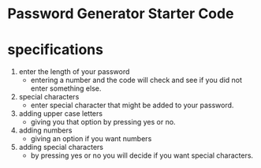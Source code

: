 # Password Generator Starter Code
<!-- creates a password randomly by entering some specifications -->


# specifications
1. enter the length of your password
    - entering a number and the code will check and see if you did not enter something else.
2. special characters
    - enter special character that might be added to your password.
3. adding upper case letters
    - giving you that option by pressing yes or no.
4. adding numbers
    - giving an option if you want numbers
5. adding special characters
    - by pressing yes or no you will decide if you want special characters.